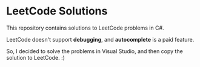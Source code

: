 # LeetCode Solutions

This repository contains solutions to LeetCode problems in C#.

LeetCode doesn't support **debugging**, and **autocomplete** is a paid feature.

So, I decided to solve the problems in Visual Studio, and then copy the solution to LeetCode. :)